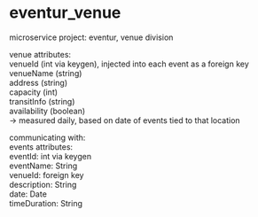 # eventur_venue 

microservice project: eventur, venue division  


venue attributes:  
venueId (int via keygen), injected into each event as a foreign key  
venueName (string)  
address (string)  
capacity (int)  
transitInfo (string)  
availability (boolean)  
 -> measured daily, based on date of events tied to that location  

communicating with:  
events attributes:  
eventId: int via keygen  
eventName: String  
venueId: foreign key  
description: String  
date: Date  
timeDuration: String  
